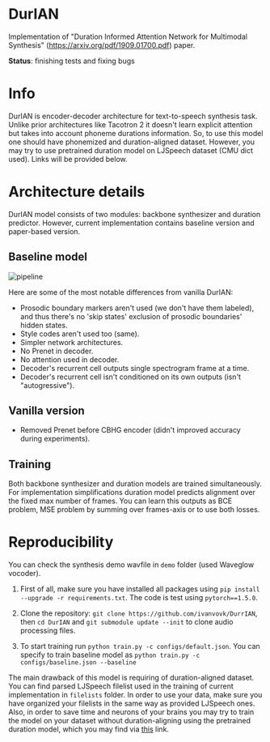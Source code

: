 # DurIAN
Implementation of "Duration Informed Attention Network for Multimodal Synthesis" (https://arxiv.org/pdf/1909.01700.pdf) paper.

**Status**: finishing tests and fixing bugs

# Info

DurIAN is encoder-decoder architecture for text-to-speech synthesis task. Unlike prior architectures like Tacotron 2 it doesn't learn explicit attention but takes into account phoneme durations information. So, to use this model one should have phonemized and duration-aligned dataset. However, you may try to use pretrained duration model on LJSpeech dataset (CMU dict used). Links will be provided below.

# Architecture details

DurIAN model consists of two modules: backbone synthesizer and duration predictor. However, current implementation contains baseline version and paper-based version.

## Baseline model

![pipeline](https://user-images.githubusercontent.com/9570420/81863803-6f0ba300-9574-11ea-9f02-481c2bba81f0.png)

Here are some of the most notable differences from vanilla DurIAN:
* Prosodic boundary markers aren't used (we don't have them labeled), and thus there's no 'skip states' exclusion of prosodic boundaries' hidden states.
* Style codes aren't used too (same).
* Simpler network architectures.
* No Prenet in decoder.
* No attention used in decoder.
* Decoder's recurrent cell outputs single spectrogram frame at a time.
* Decoder's recurrent cell isn't conditioned on its own outputs (isn't "autogressive").

## Vanilla version

* Removed Prenet before CBHG encoder (didn't improved accuracy during experiments).

## Training

Both backbone synthesizer and duration models are trained simultaneously. For implementation simplifications duration model predicts alignment over the fixed max number of frames. You can learn this outputs as BCE problem, MSE problem by summing over frames-axis or to use both losses.

# Reproducibility

You can check the synthesis demo wavfile in `demo` folder (used Waveglow vocoder).

1. First of all, make sure you have installed all packages using `pip install --upgrade -r requirements.txt`. The code is test using `pytorch==1.5.0`.

2. Clone the repository: `git clone https://github.com/ivanvovk/DurrIAN`, then `cd DurIAN` and `git submodule update --init` to clone audio processing files.

3. To start training run `python train.py -c configs/default.json`. You can specify to train baseline model as `python train.py -c configs/baseline.json --baseline`

The main drawback of this model is requiring of duration-aligned dataset. You can find parsed LJSpeech filelist used in the training of current implementation in `filelists` folder. In order to use your data, make sure you have organized your filelists in the same way as provided LJSpeech ones. Also, in order to save time and neurons of your brains you may try to train the model on your dataset without duration-aligning using the pretrained duration model, which you may find via [this]() link.

